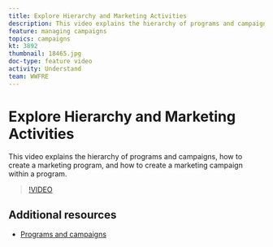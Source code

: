 ```yaml
---
title: Explore Hierarchy and Marketing Activities
description: This video explains the hierarchy of programs and campaigns in Adobe Campaign Standard (ACS), how to create a marketing program, and how to create a marketing campaign within a program.
feature: managing campaigns
topics: campaigns
kt: 3892
thumbnail: 18465.jpg
doc-type: feature video
activity: Understand
team: WWFRE
---
```


# Explore Hierarchy and Marketing Activities

This video explains the hierarchy of programs and campaigns, how to create a marketing program, and how to create a marketing campaign within a program.

>[!VIDEO](https://video.tv.adobe.com/v/18465?quality=12)

## Additional resources

* [Programs and campaigns](https://docs.adobe.com/content/help/en/campaign-standard/using/getting-started/marketing-plans/programs-and-campaigns.html)
